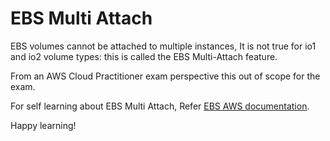# EBS Multi Attach

EBS volumes cannot be attached to multiple instances, It is not true for io1 and io2 volume types: this is called the EBS Multi-Attach feature.

From an AWS Cloud Practitioner exam perspective this out of scope for the exam.

For self learning about EBS Multi Attach, Refer [EBS AWS documentation](https://docs.aws.amazon.com/ebs/latest/userguide/ebs-volumes-multi.html).

Happy learning!
